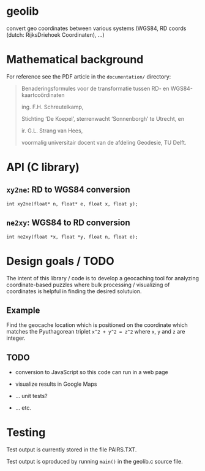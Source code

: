 # geolib

convert geo coordinates between various systems (WGS84, RD coords (dutch: RijksDriehoek Coordinaten), ...)


# Mathematical background

For reference see the PDF article in the `documentation/` directory:

> Benaderingsformules voor de transformatie tussen RD- en WGS84-kaartcoördinaten
>
> ing. F.H. Schreutelkamp,
>
> Stichting ‘De Koepel’, sterrenwacht
> ‘Sonnenborgh’ te Utrecht, en
>
> ir. G.L. Strang van Hees,
>
> voormalig universitair docent van de
> afdeling Geodesie, TU Delft.
>


# API (C library)

## `xy2ne`: RD to WGS84 conversion

`int xy2ne(float* n, float* e, float x, float y);`


## `ne2xy`: WGS84 to RD conversion

`int ne2xy(float *x, float *y, float n, float e);`




# Design goals / TODO

The intent of this library / code is to develop a geocaching tool for analyzing coordinate-based puzzles where bulk processing / visualizing of coordinates is helpful in finding the desired solutuion.


## Example

Find the geocache location which is positioned on the coordinate which matches the Pyuthagorean triplet `x^2 + y^2 = z^2` where `x`, `y` and `z` are integer.


## TODO

* conversion to JavaScript so this code can run in a web page

* visualize results in Google Maps

* ... unit tests? 

* ... etc.




# Testing

Test output is currently stored in the file PAIRS.TXT.

Test output is oproduced by running `main()` in the geolib.c source file.

